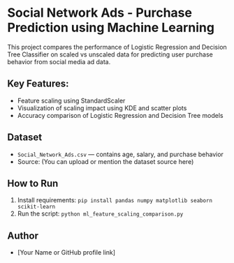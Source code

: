 
# Social Network Ads - Purchase Prediction using Machine Learning

This project compares the performance of Logistic Regression and Decision Tree Classifier on scaled vs unscaled data for predicting user purchase behavior from social media ad data.

## Key Features:
- Feature scaling using StandardScaler
- Visualization of scaling impact using KDE and scatter plots
- Accuracy comparison of Logistic Regression and Decision Tree models

## Dataset
- `Social_Network_Ads.csv` — contains age, salary, and purchase behavior
- Source: (You can upload or mention the dataset source here)

## How to Run
1. Install requirements: `pip install pandas numpy matplotlib seaborn scikit-learn`
2. Run the script: `python ml_feature_scaling_comparison.py`

## Author
- [Your Name or GitHub profile link]

